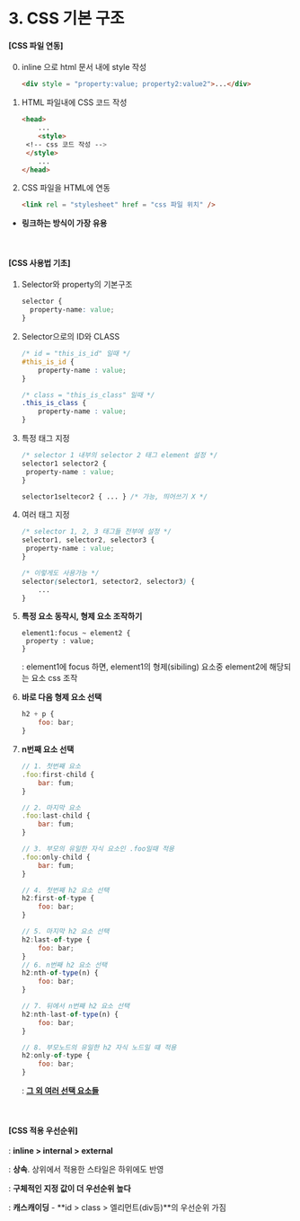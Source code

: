 # 3. CSS 기본 구조

#### [CSS 파일 연동]

0. inline 으로 html 문서 내에 style 작성

   ```html
   <div style = "property:value; property2:value2">...</div>
   ```

   

1. HTML 파일내에 CSS 코드 작성

   ```html
   <head>
       ...
       <style>
   	<!-- css 코드 작성 -->
   	</style>
       ...
   </head>
   
   ```

2. CSS 파일을  HTML에 연동

   ```html
   <link rel = "stylesheet" href = "css 파일 위치" />
   ```

- **링크하는 방식이 가장 유용**

<br>

#### [CSS 사용법 기초]

1. Selector와 property의 기본구조

   ```css
   selector {
     property-name: value;
   }
   ```

2. Selector으로의 ID와 CLASS

   ```css
   /* id = "this_is_id" 일때 */
   #this_is_id {
       property-name : value;
   }
   
   /* class = "this_is_class" 일때 */
   .this_is_class {
       property-name : value;
   }
   ```

3. 특정 태그 지정

   ```css
   /* selector 1 내부의 selector 2 태그 element 설정 */
   selector1 selector2 {
   	property-name : value;
   }
   
   selector1seltecor2 { ... } /* 가능, 띄어쓰기 X */
   ```

4. 여러 태그 지정

   ```css
   /* selector 1, 2, 3 태그들 전부에 설정 */
   selector1, selector2, selector3 {
   	property-name : value;
   }
   
   /* 이렇게도 사용가능 */
   selector(selector1, setector2, selector3) {
       ...
   }
   
   ```
   
5. **특정 요소 동작시, 형제 요소 조작하기**

   ```
   element1:focus ~ element2 {
   	property : value;
   }
   ```

   : element1에 focus 하면, element1의 형제(sibiling) 요소중 element2에 해당되는 요소 css 조작
   
6. **바로 다음 형제 요소 선택**

   ```js
   h2 + p {
       foo: bar;
   }
   ```

7. **n번째 요소 선택**

   ```js
   // 1. 첫번째 요소
   .foo:first-child {
       bar: fum;
   }
   
   // 2. 마지막 요소
   .foo:last-child {
       bar: fum;
   }
   
   // 3. 부모의 유일한 자식 요소인 .foo일때 적용
   .foo:only-child {
       bar: fum;
   }
   ```

   ```js
   // 4. 첫번째 h2 요소 선택
   h2:first-of-type {
       foo: bar;
   }
   
   // 5. 마지막 h2 요소 선택
   h2:last-of-type {
       foo: bar;
   }
   // 6. n번째 h2 요소 선택
   h2:nth-of-type(n) {
       foo: bar;
   }
   
   // 7. 뒤에서 n번째 h2 요소 선택
   h2:nth-last-of-type(n) {
       foo: bar;
   }
   
   // 8. 부모노드의 유일한 h2 자식 노드일 떄 적용
   h2:only-of-type {
       foo: bar;
   }
   ```

   : **[그 외 여러 선택 요소들](https://gist.github.com/magicznyleszek/809a69dd05e1d5f12d01)**

<br>

#### [CSS 적용 우선순위]

: **inline > internal > external**

: **상속**. 상위에서 적용한 스타일은 하위에도 반영

: **구체적인 지정 값이 더 우선순위 높다**

: **캐스캐이딩** - **id > class > 엘리먼트(div등)**의 우선순위 가짐



